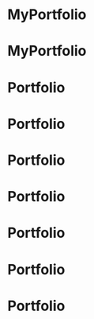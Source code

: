 # MyPortfolio
# MyPortfolio
# Portfolio
# Portfolio
# Portfolio
# Portfolio
# Portfolio
# Portfolio
# Portfolio
